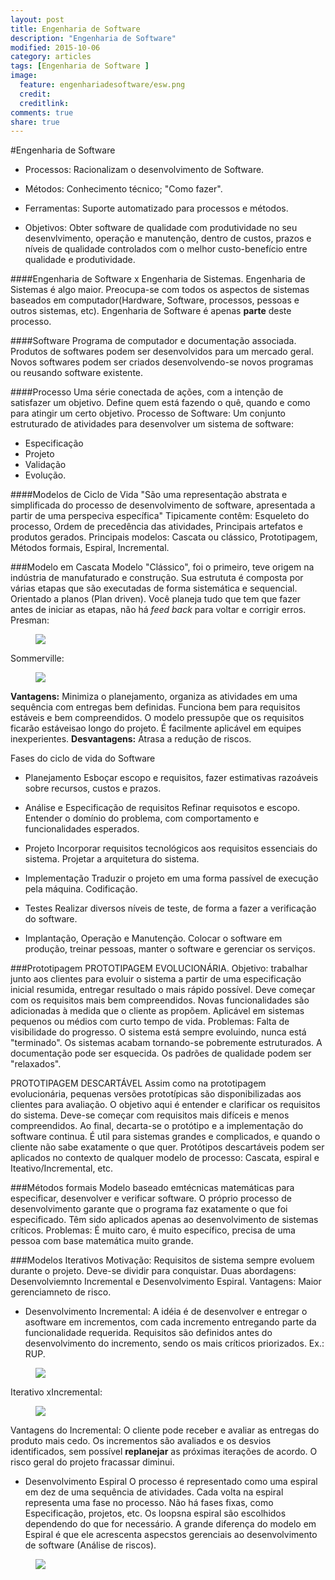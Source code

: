 ```yaml
---
layout: post
title: Engenharia de Software
description: "Engenharia de Software"
modified: 2015-10-06
category: articles
tags: [Engenharia de Software ]
image:
  feature: engenhariadesoftware/esw.png
  credit: 
  creditlink: 
comments: true
share: true
---
```



#Engenharia de Software

* Processos: Racionalizam o desenvolvimento de Software.
* Métodos: Conhecimento técnico; "Como fazer".
* Ferramentas: Suporte automatizado para processos e métodos.

* Objetivos:
Obter software de qualidade com produtividade no seu desenvlvimento, operação e manutenção, dentro de custos, prazos e níveis de qualidade controlados com o melhor custo-benefício entre qualidade e produtividade.

####Engenharia de Software x Engenharia de Sistemas.
Engenharia de Sistemas é algo maior. Preocupa-se com todos os aspectos de sistemas baseados em computador(Hardware, Software, processos, pessoas e outros sistemas, etc). Engenharia de Software é apenas <b>parte</b> deste processo.

####Software
Programa de computador e documentação associada. 
Produtos de softwares podem ser desenvolvidos para um mercado geral. Novos softwares podem ser criados desenvolvendo-se novos programas ou reusando software existente.

####Processo
Uma série conectada de ações, com a intenção de satisfazer um objetivo. 
Define quem está fazendo o quê, quando e como para atingir um certo objetivo.
Processo de Software: Um conjunto estruturado de atividades para desenvolver um sistema de software: 
* Especificação 
* Projeto 
* Validação  
* Evolução.

####Modelos de Ciclo de Vida
"São uma representação abstrata e simplificada do processo de desenvolvimento de software, apresentada a partir de uma perspeciva específica"
Tipicamente contêm: Esqueleto do processo, Ordem de precedência das atividades, Principais artefatos e produtos gerados.
Principais modelos: Cascata ou clássico, Prototipagem, Métodos formais, Espiral, Incremental.

###Modelo em Cascata
Modelo "Clássico", foi o primeiro, teve origem na indústria de manufaturado e construção. Sua estrututa é composta por várias etapas que são executadas de forma sistemática e sequencial.
Orientado a planos (Plan driven). Você planeja tudo que tem que fazer antes de iniciar as etapas, não há <i>feed back</i> para voltar e corrigir erros.
Presman:
<figure>
    <img src="/images/engenhariadesoftware/cascata.png">
</figure>

Sommerville:
<figure>
    <img src="/images/engenhariadesoftware/cascata2.png">
</figure>
<b>Vantagens:</b> Minimiza o planejamento, organiza as atividades em uma sequência com entregas bem definidas. Funciona bem para requisitos estáveis e bem compreendidos. O modelo pressupõe que  os requisitos ficarão estáveisao longo do projeto. É facilmente aplicável em equipes inexperientes.
<b>Desvantagens:</b> Atrasa a redução de riscos.

Fases do ciclo de vida do Software

* Planejamento
Esboçar escopo e requisitos, fazer estimativas razoáveis sobre recursos, custos e prazos.

* Análise e Especificação de requisitos
Refinar requisotos e escopo. Entender o domínio do problema, com comportamento e funcionalidades esperados.

* Projeto
Incorporar requisitos tecnológicos aos requisitos essenciais do sistema. Projetar a arquitetura do sistema.

* Implementação
Traduzir o projeto em uma forma passível de execução pela máquina. Codificação.

* Testes
Realizar diversos níveis de teste, de forma a fazer a verificação do software.

* Implantação, Operação e Manutenção.
Colocar o software em produção, treinar pessoas, manter o software e gerenciar os serviços.

###Prototipagem
PROTOTIPAGEM EVOLUCIONÁRIA.
Objetivo: trabalhar junto aos clientes para evoluir o sistema a partir de uma especificação inicial resumida, entregar resultado o mais rápido possível. Deve começar com os requisitos mais bem compreendidos. Novas funcionalidades são adicionadas à medida que o cliente as propõem. Aplicável em sistemas pequenos ou médios com curto tempo de vida.
Problemas: Falta de visibilidade do progresso. O sistema está sempre evoluindo, nunca está "terminado". Os sistemas acabam tornando-se pobremente estruturados. A documentação pode ser esquecida. Os padrões de qualidade podem ser "relaxados".

PROTOTIPAGEM DESCARTÁVEL
Assim como na prototipagem evolucionária, pequenas versões prototípicas são disponibilizadas aos clientes para avaliação.
O objetivo aqui é entender e clarificar os requisitos do sistema. Deve-se começar com requisitos mais difíceis e menos compreendidos. Ao final, decarta-se o protótipo e a implementação do software continua. 
É util para sistemas grandes e complicados, e quando o cliente não sabe exatamente o que quer. Protótipos descartáveis podem ser aplicados no contexto de qualquer modelo de processo: Cascata, espiral e Iteativo/Incremental, etc.

###Métodos formais
Modelo baseado emtécnicas matemáticas para especificar, desenvolver e verificar software. O próprio processo de desenvolvimento garante que o programa faz exatamente o que foi especificado. Têm sido aplicados apenas ao desenvolvimento de sistemas críticos. 
Problemas: É muito caro, é muito específico, precisa de uma pessoa com base matemática muito grande. 

###Modelos Iterativos
Motivação: Requisitos de sistema sempre evoluem durante o projeto. Deve-se dividir para conquistar. Duas abordagens: Desenvolviemnto Incremental e Desenvolvimento Espiral.
Vantagens: Maior gerenciamneto de risco. 

- Desenvolvimento Incremental:
A idéia é de desenvolver e entregar o asoftware em incrementos, com cada incremento entregando parte da funcionalidade requerida. 
Requisitos são definidos antes do desenvolvimento do incremento, sendo os mais críticos priorizados. 
Ex.: RUP.
<figure>
    <img src="/images/engenhariadesoftware/rup.png">
</figure>
Iterativo xIncremental:
<figure>
    <img src="/images/engenhariadesoftware/iterativoxincremental.png">
</figure>
Vantagens do Incremental: O cliente pode receber e avaliar as entregas do produto mais cedo. Os incrementos são avaliados e os desvios identificados, sem possível <b>replanejar</b> as próximas iterações de acordo. O risco geral do projeto fracassar diminui.

- Desenvolvimento Espiral
O processo é representado como uma espiral em dez de uma sequência de atividades. Cada volta na espiral representa uma fase no processo. Não há fases fixas, como Especificação, projetos, etc. Os loopsna espiral são escolhidos dependendo do que for necessário. 
A grande diferença do modelo em Espiral é que ele acrescenta aspecstos gerenciais ao desenvolvimento de software (Análise de riscos).
<figure>
    <img src="/images/engenhariadesoftware/espiral.png">
</figure>

